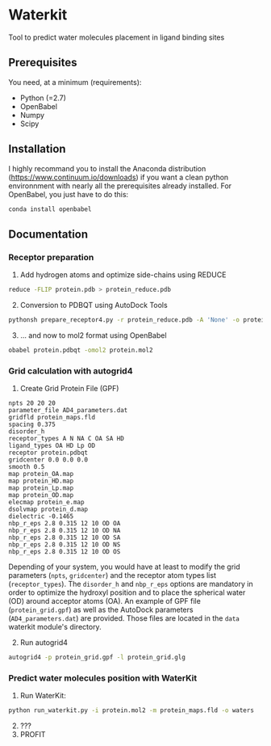 # Waterkit
Tool to predict water molecules placement in ligand binding sites

## Prerequisites

You need, at a minimum (requirements):
* Python (=2.7)
* OpenBabel
* Numpy 
* Scipy

## Installation

I highly recommand you to install the Anaconda distribution (https://www.continuum.io/downloads) if you want a clean python environnment with nearly all the prerequisites already installed. For OpenBabel, you just have to do this:
```bash
conda install openbabel
```

## Documentation

### Receptor preparation
1. Add hydrogen atoms and optimize side-chains using REDUCE
```bash
reduce -FLIP protein.pdb > protein_reduce.pdb
```
2. Conversion to PDBQT using AutoDock Tools
```bash
pythonsh prepare_receptor4.py -r protein_reduce.pdb -A 'None' -o protein.pdbqt
```
3. ... and now to mol2 format using OpenBabel
```bash
obabel protein.pdbqt -omol2 protein.mol2
```

### Grid calculation with autogrid4
1. Create Grid Protein File (GPF)
```
npts 20 20 20                        
parameter_file AD4_parameters.dat
gridfld protein_maps.fld        
spacing 0.375
disorder_h 
receptor_types A N NA C OA SA HD
ligand_types OA HD Lp OD
receptor protein.pdbqt          
gridcenter 0.0 0.0 0.0      
smooth 0.5                           
map protein_OA.map
map protein_HD.map
map protein_Lp.map
map protein_OD.map
elecmap protein_e.map
dsolvmap protein_d.map
dielectric -0.1465
nbp_r_eps 2.8 0.315 12 10 OD OA
nbp_r_eps 2.8 0.315 12 10 OD NA
nbp_r_eps 2.8 0.315 12 10 OD SA
nbp_r_eps 2.8 0.315 12 10 OD NS
nbp_r_eps 2.8 0.315 12 10 OD OS
```

Depending of your system, you would have at least to modify the grid parameters (```npts```, ```gridcenter```) and the receptor atom types list (```receptor_types```). The ```disorder_h``` and ```nbp_r_eps``` options are mandatory in order to optimize the hydroxyl position and to place the spherical water (OD) around acceptor atoms (OA). An example of GPF file (```protein_grid.gpf```) as well as the AutoDock parameters (```AD4_parameters.dat```) are provided. Those files are located in the ```data``` waterkit module's directory.

2. Run autogrid4
```bash
autogrid4 -p protein_grid.gpf -l protein_grid.glg
```

### Predict water molecules position with WaterKit

1. Run WaterKit:
```bash
python run_waterkit.py -i protein.mol2 -m protein_maps.fld -o waters
```

2. ???
3. PROFIT
